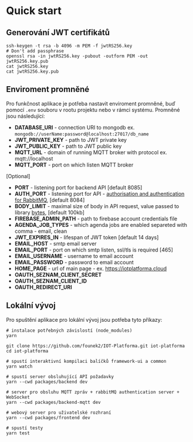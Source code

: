# Quick start

## Generování JWT certifikátů

```
ssh-keygen -t rsa -b 4096 -m PEM -f jwtRS256.key
# Don't add passphrase
openssl rsa -in jwtRS256.key -pubout -outform PEM -out jwtRS256.key.pub
cat jwtRS256.key
cat jwtRS256.key.pub
```

## Enviroment promněné

Pro funkčnost aplikace je potřeba nastavit enviroment promněné, buď pomocí `.env` souboru v rootu projektu nebo v rámci systému. Promněné jsou následující:

-   **DATABASE_URI** - connection URI to mongodb ex. `mongodb://userName:password@localhost:27017/db_name`
-   **JWT_PRIVATE_KEY** - path to JWT private key
-   **JWT_PUBLIC_KEY** - path to JWT public key
-   **MQTT_URL** - domain of running MQTT broker with protocol ex. mqtt://localhost
-   **MQTT_PORT** - port on which listen MQTT broker

[Optional]

-   **PORT** - listening port for backend API [default 8085]
-   **AUTH_PORT** - listening port for API - [authorisation and authentication for RabbitMQ](https://github.com/rabbitmq/rabbitmq-auth-backend-http), [default 8084]
-   **BODY_LIMIT** - maximal size of body in API request, value passed to library [bytes](https://www.npmjs.com/package/bytes), [default 100kb]
-   **FIREBASE_ADMIN_PATH** - path to firebase account credentials file
-   **AGENDA_JOB_TYPES** - which agenda jobs are enabled separeted with comma - email, clean
-   **JWT_EXPIRES_IN** - lifespan of JWT token [default 14 days]
-   **EMAIL_HOST** - smtp email server
-   **EMAIL_PORT** - port on which smtp listen, ssl/tls is required [465]
-   **EMAIL_USERNAME** - username to email account
-   **EMAIL_PASSWORD** - password to email account
-   **HOME_PAGE** - url of main page - ex. https://iotplatforma.cloud
-   **OAUTH_SEZNAM_CLIENT_SECRET**
-   **OAUTH_SEZNAM_CLIENT_ID**
-   **OAUTH_REDIRECT_URI**

## Lokální vývoj

Pro spuštění aplikace pro lokální vývoj jsou potřeba tyto příkazy:

```
# instalace potřebných závislostí (node_modules)
yarn

git clone https://github.com/founek2/IOT-Platforma.git iot-platforma
cd iot-platforma

# spustí interaktivní kompilaci balíčků framework-ui a common
yarn watch

# spustí server obsluhující API požadavky
yarn --cwd packages/backend dev

# server pro obsluhu MQTT zpráv + rabbitMQ authentication server + WebSocket
yarn --cwd packages/backend-mqtt dev

# webový server pro uživatelské rozhraní
yarn --cwd packages/frontend dev

# spustí testy
yarn test
```
